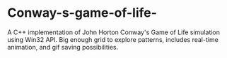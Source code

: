 # Conway-s-game-of-life-
A C++ implementation of John Horton Conway's Game of Life simulation using Win32 API. Big enough grid to explore patterns, includes real-time animation, and gif saving possibilities.
